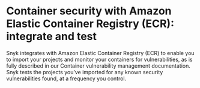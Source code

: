 # Container security with Amazon Elastic Container Registry \(ECR\): integrate and test

Snyk integrates with Amazon Elastic Container Registry \(ECR\) to enable you to import your projects and monitor your containers for vulnerabilities, as is fully described in our Container vulnerability management documentation. Snyk tests the projects you’ve imported for any known security vulnerabilities found, at a frequency you control.



